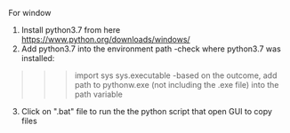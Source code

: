 For window
1. Install python3.7 from here https://www.python.org/downloads/windows/  
2. Add python3.7 into the environment path
-check where python3.7 was installed:
>>> import sys
>>> sys.executable
-based on the outcome, add path to pythonw.exe (not including the .exe file) into the path variable
3. Click on ".bat" file to run the the python script that open GUI to copy files
